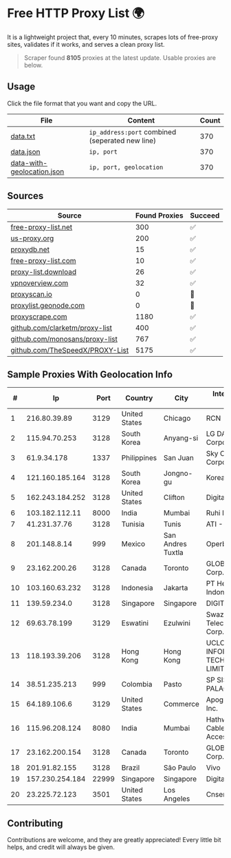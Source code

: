 
# Free HTTP Proxy List 🌍

It is a lightweight project that, every 10 minutes, scrapes lots of free-proxy sites, validates if it works, and serves a clean proxy list.


> Scraper found **8105** proxies at the latest update. Usable proxies are below.

## Usage

Click the file format that you want and copy the URL.


|File|Content|Count|
|----|-------|-----|
|[data.txt](https://raw.githubusercontent.com/themiralay/Proxy-List-World/master/data.txt)|`ip_address:port` combined (seperated new line)|370|
|[data.json](https://raw.githubusercontent.com/themiralay/Proxy-List-World/master/data.json)|`ip, port`|370|
|[data-with-geolocation.json](https://raw.githubusercontent.com/themiralay/Proxy-List-World/master/data-with-geolocation.json)|`ip, port, geolocation`|370|

## Sources

|Source|Found Proxies|Succeed|
|------|-------------|-------|
|[free-proxy-list.net](https://free-proxy-list.net)|300|✅|
|[us-proxy.org](https://www.us-proxy.org)|200|✅|
|[proxydb.net](http://proxydb.net)|15|✅|
|[free-proxy-list.com](https://free-proxy-list.com/?page=&port=&type%5B%5D=http&type%5B%5D=https&up_time=0&search=Search)|10|✅|
|[proxy-list.download](https://www.proxy-list.download/HTTP)|26|✅|
|[vpnoverview.com](https://vpnoverview.com/privacy/anonymous-browsing/free-proxy-servers)|32|✅|
|[proxyscan.io](https://www.proxyscan.io)|0|🚫|
|[proxylist.geonode.com](https://proxylist.geonode.com/api/proxy-list?limit=300&page=1&sort_by=lastChecked&sort_type=desc&protocols=http,https)|0|🚫|
|[proxyscrape.com](https://api.proxyscrape.com/v2/?request=displayproxies&protocol=http&timeout=10000&country=all&ssl=all&anonymity=all)|1180|✅|
|[github.com/clarketm/proxy-list](https://raw.githubusercontent.com/clarketm/proxy-list/master/proxy-list-raw.txt)|400|✅|
|[github.com/monosans/proxy-list](https://raw.githubusercontent.com/monosans/proxy-list/main/proxies/http.txt)|767|✅|
|[github.com/TheSpeedX/PROXY-List](https://raw.githubusercontent.com/TheSpeedX/PROXY-List/master/http.txt)|5175|✅|


## Sample Proxies With Geolocation Info

|#|Ip|Port|Country|City|Internet Service Provider|
|-|--|----|-------|----|-------------------------|
|1|216.80.39.89|3129|United States|Chicago|RCN|
|2|115.94.70.253|3128|South Korea|Anyang-si|LG DACOM Corporation|
|3|61.9.34.178|1337|Philippines|San Juan|Sky Cable Corporation|
|4|121.160.185.164|3128|South Korea|Jongno-gu|Korea Telecom|
|5|162.243.184.252|3128|United States|Clifton|DigitalOcean, LLC|
|6|103.182.112.11|8000|India|Mumbai|Ruhi Infotech|
|7|41.231.37.76|3128|Tunisia|Tunis|ATI - ISP|
|8|201.148.8.14|999|Mexico|San Andres Tuxtla|Operbes|
|9|23.162.200.26|3128|Canada|Toronto|GLOBALTELEHOST Corp.|
|10|103.160.63.232|3128|Indonesia|Jakarta|PT Herza Digital Indonesia|
|11|139.59.234.0|3128|Singapore|Singapore|DIGITALOCEAN|
|12|69.63.78.199|3129|Eswatini|Ezulwini|Swaziland Posts & Telecommunications Corp.|
|13|118.193.39.206|3128|Hong Kong|Hong Kong|UCLOUD INFORMATION TECHNOLOGY (HK) LIMITED|
|14|38.51.235.213|999|Colombia|Pasto|SP SISTEMAS PALACIOS LTDA|
|15|64.189.106.6|3129|United States|Commerce|Apogee Telecom Inc.|
|16|115.96.208.124|8080|India|Mumbai|Hathway IP over Cable Internet Access|
|17|23.162.200.154|3128|Canada|Toronto|GLOBALTELEHOST Corp.|
|18|201.91.82.155|3128|Brazil|São Paulo|Vivo|
|19|157.230.254.184|22999|Singapore|Singapore|DigitalOcean, LLC|
|20|23.225.72.123|3501|United States|Los Angeles|Cnservers LLC|



## Contributing

Contributions are welcome, and they are greatly appreciated! Every
little bit helps, and credit will always be given.


